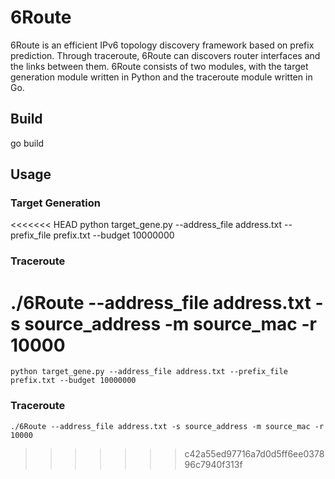 # 6Route
6Route is an efficient IPv6 topology discovery framework based on prefix prediction. Through traceroute, 6Route can discovers router interfaces and the links between them. 6Route consists of two modules, with the target generation module written in Python and the traceroute module written in Go.
## Build
go build
## Usage
### Target Generation

<<<<<<< HEAD
python target_gene.py --address_file address.txt --prefix_file prefix.txt --budget 10000000
### Traceroute

./6Route --address_file address.txt -s source_address -m source_mac -r 10000 
=======
`python target_gene.py --address_file address.txt --prefix_file prefix.txt --budget 10000000`
### Traceroute

`./6Route --address_file address.txt -s source_address -m source_mac -r 10000`
>>>>>>> c42a55ed97716a7d0d5ff6ee037896c7940f313f
